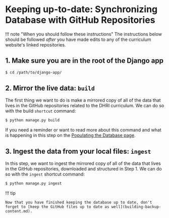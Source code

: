 # Keeping up-to-date: Synchronizing Database with GitHub Repositories

!!! note "When you should follow these instructions"
    The instructions below should be followed _after_ you have made edits to any of the curriculum website's linked repositories.

## 1. Make sure you are in the root of the Django app

```sh
$ cd /path/to/django-app/
```

## 2. Mirror the live data: `build`

The first thing we want to do is make a mirrored copy of all of the data that lives in the GitHub repositories related to the DHRI curriculum. We can do so with the build `shortcut` command:

```sh
$ python manage.py build
```

If you need a reminder or want to read more about this command and what is happening in this step on the [Populating the Database page](2-populating-the-database.md).

## 3. Ingest the data from your local files: `ingest`

In this step, we want to ingest the mirrored copy of all of the data that lives in the GitHub repositories, downloaded and structured in Step 1. We can do so with the `ingest` shortcut command:

```sh
$ python manage.py ingest
```

!!! tip

    Now that you have finished keeping the database up to date, don't forget to [keep the GitHub files up to date as well](building-backup-content.md).
